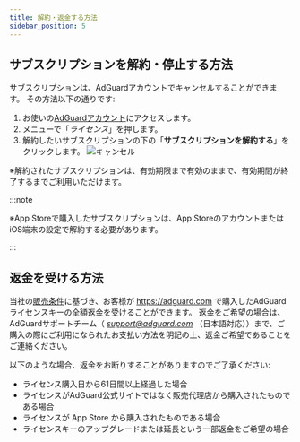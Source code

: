```yaml
---
title: 解約・返金する方法
sidebar_position: 5
---
```


## サブスクリプションを解約・停止する方法

サブスクリプションは、AdGuardアカウントでキャンセルすることができます。 その方法以下の通りです:

 1. お使いの[AdGuardアカウント](https://adguardaccount.com/)にアクセスします。
 1. メニューで「*ライセンス*」を押します。
 1. 解約したいサブスクリプションの下の「**サブスクリプションを解約する**」をクリックします。 ![キャンセル](https://cdn.adtidy.org/blog/new/fgjbxcancel-ja-1.png)

 ※解約されたサブスクリプションは、有効期限まで有効のままで、有効期間が終了するまでご利用いただけます。

:::note

※App Storeで購入したサブスクリプションは、App StoreのアカウントまたはiOS端末の設定で解約する必要があります。

:::

## 返金を受ける方法

当社の[販売条件](https://adguard.com/terms-of-sale.html)に基づき、お客様が https://adguard.com で購入したAdGuardライセンスキーの全額返金を受けることができます。 返金をご希望の場合は、AdGuardサポートチーム（ *support@adguard.com* （日本語対応））まで、ご購入の際にご利用になられたお支払い方法を明記の上、返金ご希望であることをご連絡ください。

以下のような場合、返金をお断りすることがありますのでご了承ください:

- ライセンス購入日から61日間以上経過した場合
- ライセンスがAdGuard公式サイトではなく販売代理店から購入されたものである場合
- ライセンスが App Store から購入されたものである場合
- ライセンスキーのアップグレードまたは延長という一部返金をご希望の場合
